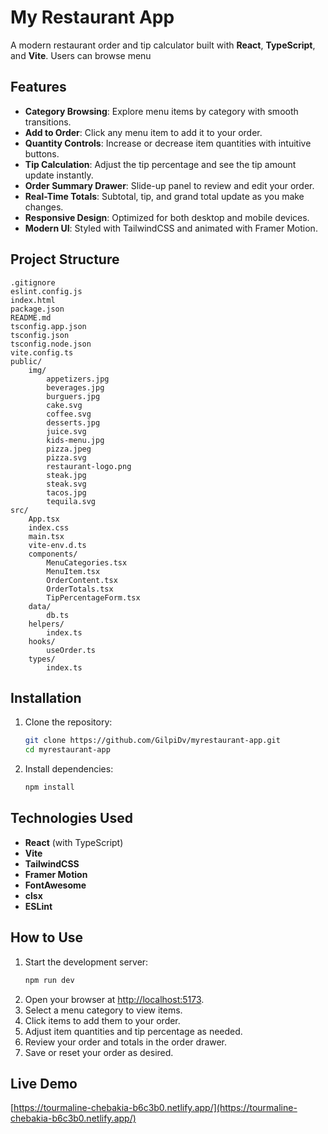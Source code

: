 # My Restaurant App

A modern restaurant order and tip calculator built with **React**, **TypeScript**, and **Vite**. Users can browse menu

## Features

- **Category Browsing**: Explore menu items by category with smooth transitions.
- **Add to Order**: Click any menu item to add it to your order.
- **Quantity Controls**: Increase or decrease item quantities with intuitive buttons.
- **Tip Calculation**: Adjust the tip percentage and see the tip amount update instantly.
- **Order Summary Drawer**: Slide-up panel to review and edit your order.
- **Real-Time Totals**: Subtotal, tip, and grand total update as you make changes.
- **Responsive Design**: Optimized for both desktop and mobile devices.
- **Modern UI**: Styled with TailwindCSS and animated with Framer Motion.

## Project Structure

```
.gitignore
eslint.config.js
index.html
package.json
README.md
tsconfig.app.json
tsconfig.json
tsconfig.node.json
vite.config.ts
public/
    img/
        appetizers.jpg
        beverages.jpg
        burguers.jpg
        cake.svg
        coffee.svg
        desserts.jpg
        juice.svg
        kids-menu.jpg
        pizza.jpeg
        pizza.svg
        restaurant-logo.png
        steak.jpg
        steak.svg
        tacos.jpg
        tequila.svg
src/
    App.tsx
    index.css
    main.tsx
    vite-env.d.ts
    components/
        MenuCategories.tsx
        MenuItem.tsx
        OrderContent.tsx
        OrderTotals.tsx
        TipPercentageForm.tsx
    data/
        db.ts
    helpers/
        index.ts
    hooks/
        useOrder.ts
    types/
        index.ts
```

## Installation

1. Clone the repository:
   ```sh
   git clone https://github.com/GilpiDv/myrestaurant-app.git
   cd myrestaurant-app
   ```

2. Install dependencies:
   ```sh
   npm install
   ```

## Technologies Used

- **React** (with TypeScript)
- **Vite**
- **TailwindCSS**
- **Framer Motion**
- **FontAwesome**
- **clsx**
- **ESLint**

## How to Use

1. Start the development server:
   ```sh
   npm run dev
   ```
2. Open your browser at [http://localhost:5173](http://localhost:5173).
3. Select a menu category to view items.
4. Click items to add them to your order.
5. Adjust item quantities and tip percentage as needed.
6. Review your order and totals in the order drawer.
7. Save or reset your order as desired.

## Live Demo

[https://tourmaline-chebakia-b6c3b0.netlify.app/](https://tourmaline-chebakia-b6c3b0.netlify.app/)